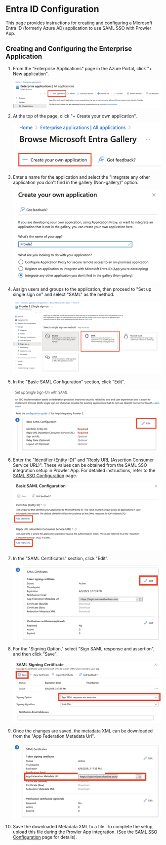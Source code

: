 # Entra ID Configuration

This page provides instructions for creating and configuring a Microsoft Entra ID (formerly Azure AD) application to use SAML SSO with Prowler App.

## Creating and Configuring the Enterprise Application

1. From the "Enterprise Applications" page in the Azure Portal, click "+ New application".

    ![New application](../img/saml/saml-sso-azure-1.png)

2. At the top of the page, click "+ Create your own application".

    ![Create application](../img/saml/saml-sso-azure-2.png)

3. Enter a name for the application and select the "Integrate any other application you don't find in the gallery (Non-gallery)" option.

    ![Enter name](../img/saml/saml-sso-azure-3.png)

4. Assign users and groups to the application, then proceed to "Set up single sign on" and select "SAML" as the method.

    ![Select SAML](../img/saml/saml-sso-azure-4.png)

5. In the "Basic SAML Configuration" section, click "Edit".

    ![Edit](../img/saml/saml-sso-azure-5.png)

6. Enter the "Identifier (Entity ID)" and "Reply URL (Assertion Consumer Service URL)". These values can be obtained from the SAML SSO integration setup in Prowler App. For detailed instructions, refer to the [SAML SSO Configuration](./prowler-app-sso.md) page.

    ![Enter data](../img/saml/saml-sso-azure-6.png)

7. In the "SAML Certificates" section, click "Edit".

    ![Edit](../img/saml/saml-sso-azure-7.png)

8. For the "Signing Option," select "Sign SAML response and assertion", and then click "Save".

    ![Signing options](../img/saml/saml-sso-azure-8.png)

9. Once the changes are saved, the metadata XML can be downloaded from the "App Federation Metadata Url".

    ![Metadata XML](../img/saml/saml-sso-azure-9.png)

10. Save the downloaded Metadata XML to a file. To complete the setup, upload this file during the Prowler App integration. (See the [SAML SSO Configuration](./prowler-app-sso.md) page for details).
